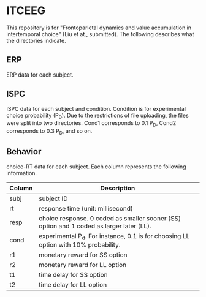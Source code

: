# ITCEEG

This repository is for "Frontoparietal dynamics and value accumulation in intertemporal choice" (Liu et at., submitted). The following describes what the directories indicate.

## ERP
ERP data for each subject. 

## ISPC
ISPC data for each subject and condition. Condition is for experimental choice probability (P<sub>D</sub>). Due to the restrictions of file uploading, the files were split into two directories. Cond1 corresponds to 0.1 P<sub>D</sub>, Cond2 corresponds to 0.3 P<sub>D</sub>, and so on.

## Behavior
choice-RT data for each subject. Each column represents the following information.

| Column | Description                                                                                   |
|--------|-----------------------------------------------------------------------------------------------|
| subj   | subject ID                                                                                    |
| rt     | response time (unit: millisecond)                                                             |
| resp   | choice response. 0 coded as smaller sooner (SS) option and 1 coded as larger later (LL).      |
| cond   | experimental P<sub>d</sub>. For instance, 0.1 is for choosing LL option with 10% probability. |
| r1     | monetary reward for SS option                                                                 |
| r2     | monetary reward for LL option                                                                 |
| t1     | time delay for SS option                                                                      |
| t2     | time delay for LL option                                                                      |
